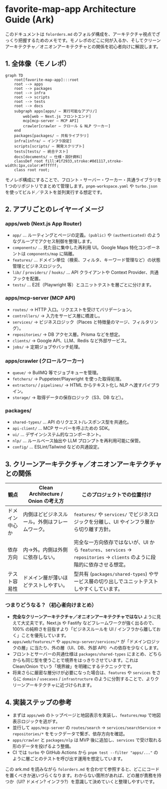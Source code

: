 # favorite-map-app Architecture Guide (Ark)

このドキュメントは `folorders.md` のフォルダ構成を、アーキテクチャ視点でざっくり把握するためのメモです。モノレポのどこに何が入るか、そしてクリーンアーキテクチャ／オニオンアーキテクチャとの関係を初心者向けに解説します。

## 1. 全体像（モノレポ）

```mermaid
graph TD
    root[favorite-map-app]:::root
    root --> apps
    root --> packages
    root --> infra
    root --> scripts
    root --> tests
    root --> docs
    subgraph apps[apps/ — 実行可能なアプリ/]
        web[web — Next.js フロントエンド]
        mcp[mcp-server — MCP API]
        crawler[crawler — クロール & NLP ワーカー]
    end
    packages[packages/ — 共有ライブラリ]
    infra[infra/ — インフラ設定]
    scripts[scripts/ — 開発スクリプト]
    tests[tests/ — 統合テスト]
    docs[documents/ — 仕様・設計資料]
    classDef root fill:#1f2933,stroke:#0d1117,stroke-width:1px,color:#ffffff;
    class root root;
```

モノレポ構成にすることで、フロント・サーバー・ワーカー・共通ライブラリを 1 つのリポジトリでまとめて管理します。`pnpm-workspace.yaml` や `turbo.json` を使ってビルド／テストを並列実行する想定です。

## 2. アプリごとのレイヤーイメージ

### apps/web (Next.js App Router)
- `app/` … ルーティングとページの定義。`(public)` や `(authenticated)` のようなグループでアクセス制御を整理します。
- `components/` … 見た目に集中した再利用 UI。Google Maps 特化コンポーネントは `components/map` に隔離。
- `features/` … ドメイン単位（検索、フィルタ、キーワード管理など）の状態管理とビジネスロジック。
- `lib/` / `providers/` / `hooks/` … API クライアントや Context Provider、共通フックを配置。
- `tests/` … E2E（Playwright 等）とユニットテストを層ごとに分けます。

### apps/mcp-server (MCP API)
- `routes/` → HTTP 入口。リクエストを受けてバリデーション。
- `controllers/` → 入力をサービス層に橋渡し。
- `services/` → ビジネスロジック（Places と特徴量のマージ、フィルタリング）。
- `repositories/` → DB アクセス層。Prisma などを想定。
- `clients/` → Google API、LLM、Redis など外部サービス。
- `jobs/` → 定期ジョブやバッチ処理。

### apps/crawler (クロールワーカー)
- `queue/` → BullMQ 等でジョブキューを管理。
- `fetchers/` → Puppeteer/Playwright を使った取得処理。
- `extractors/` / `pipelines/` → HTML からテキスト化し NLP へ渡すパイプライン。
- `storage/` → 取得データの保存ロジック（S3、DB など）。

### packages/
- `shared-types/` … API のリクエスト/レスポンス型を共通化。
- `api-client/` … MCP サーバーを呼ぶための SDK。
- `ui/` … デザインシステム的なコンポーネント。
- `nlp/` … ルールベース抽出や LLM プロンプトを再利用可能に保管。
- `config/` … ESLint/Tailwind などの共通設定。

## 3. クリーンアーキテクチャ／オニオンアーキテクチャとの関係

| 観点 | Clean Architecture / Onion の考え方 | このプロジェクトでの位置付け |
|------|--------------------------------------|--------------------------------|
| ドメイン中心か | 内側ほどビジネスルール。外側はフレームワーク。 | `features/` や `services/` でビジネスロジックを分離し、UI やインフラ層から切り離す方針。 |
| 依存方向 | 内→外。内側は外側に依存しない。 | 完全な一方向依存ではないが、UI から `features`、`services` → `repositories` → `clients` のように段階的に依存させる想定。 |
| テスト容易性 | ドメイン層が薄いほどテストしやすい。 | 型共有 (`packages/shared-types`) やサービス層の切り出しでユニットテストしやすくしています。 |

### つまりどうなる？（初心者向けまとめ）
- **完全なクリーンアーキテクチャ／オニオンアーキテクチャではない** ように見えて大丈夫です。Next.js や Fastify などフレームワークが強く出るので、100% の純粋さを目指すより「ビジネスルールを UI / インフラから離しておく」ことを優先しています。
- `apps/web/features/*` や `apps/mcp-server/services/*` が「ドメインロジックの層」に当たり、外の層（UI、DB、外部 API）への依存を少なくします。
- フロントとサーバーの共通仕様は `packages/shared-types` にまとめ、どちらからも同じ型を使うことで境界をはっきりさせています。これは Clean/Onion でいう「境界線」を明確にするテクニックです。
- 将来さらに厳密な層分けが必要になった場合は、`features` や `services` をさらに `domain` / `usecases` / `infrastructure` のように分割することで、よりクリーンアーキテクチャに近づけられます。

## 4. 実装ステップの参考
- まずは `apps/web` のトップページと地図表示を実装し、`features/map` で地図表示ロジックを逃がす。
- 並行して `apps/mcp-server` の `routes/search` → `services/searchService` → `repositories/*` をモックデータで繋ぎ、依存方向を確認。
- `apps/crawler` と `packages/nlp` は MVP 後に追加し、`services` で受け取れる形のデータを投げるよう整備。
- CI では `turbo` や GitHub Actions から `pnpm test --filter "apps/..."` のように層ごとのテストを呼び出す運用を想定しています。

この ark.md を読みながら `folorders.md` を合わせて参照すると、どこにコードを置くべきか迷いづらくなります。わからない箇所があれば、どの層が責務を持つか（UI? ドメイン? インフラ?）を意識して決めていくと整理しやすいです。
